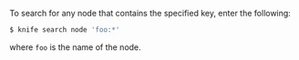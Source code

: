 To search for any node that contains the specified key, enter the
following:

``` bash
$ knife search node 'foo:*'
```

where `foo` is the name of the node.